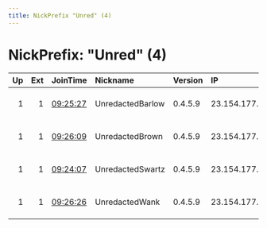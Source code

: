 ```yaml
---
title: NickPrefix "Unred" (4)
---
```


# NickPrefix: "Unred" (4)

|   Up |   Ext | JoinTime                                                                                            | Nickname         | Version   | IP             | AS   | CC   |   ORp |   Dirp | OS    | Contact                             |   eFamMembers |
|-----:|------:|:----------------------------------------------------------------------------------------------------|:-----------------|:----------|:---------------|:-----|:-----|------:|-------:|:------|:------------------------------------|--------------:|
|    1 |     1 | [09:25:27](https://metrics.torproject.org/rs.html#details/403E708F39AAF8F5CBD20575DCA92BD2A9090BD3) | UnredactedBarlow | 0.4.5.9   | 23.154.177.70  | None | us   |   443 |     80 | Linux | email:admin @ unredacted.org url:un |            20 |
|    1 |     1 | [09:26:09](https://metrics.torproject.org/rs.html#details/47BB9D8BC568E3F22885F5046724543494A3ADE4) | UnredactedBrown  | 0.4.5.9   | 23.154.177.102 | None | us   |   443 |     80 | Linux | email:admin @ unredacted.org url:un |            20 |
|    1 |     1 | [09:24:07](https://metrics.torproject.org/rs.html#details/136E13D582274B1A016B8186A98B3FC1B3DCFB74) | UnredactedSwartz | 0.4.5.9   | 23.154.177.6   | None | us   |   443 |     80 | Linux | email:admin @ unredacted.org url:un |            20 |
|    1 |     1 | [09:26:26](https://metrics.torproject.org/rs.html#details/7E31F13A6FF50E3496692CDADF627BA70B6DD82A) | UnredactedWank   | 0.4.5.9   | 23.154.177.134 | None | us   |   443 |     80 | Linux | email:admin @ unredacted.org url:un |            20 |
